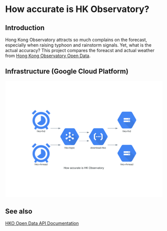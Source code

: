 # How accurate is HK Observatory?

## Introduction
Hong Kong Observatory attracts so much complains on the forecast, especially when raising typhoon and rainstorm signals. Yet, what is the actual accuracy? This project compares the foreacst and actual weather from [Hong Kong Observatory Open Data](https://www.hko.gov.hk/en/abouthko/opendata_intro.htm).

## Infrastructure (Google Cloud Platform)
<img src="how_accurate_is_hk_observatory.png">

## See also
[HKO Open Data API Documentation](https://www.hko.gov.hk/en/weatherAPI/doc/files/HKO_Open_Data_API_Documentation.pdf)